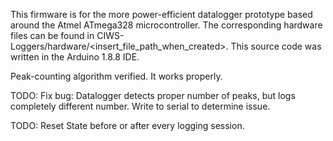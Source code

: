 This firmware is for the more power-efficient datalogger prototype based around the Atmel ATmega328 microcontroller. The corresponding hardware files can be found in CIWS-Loggers/hardware/<insert_file_path_when_created>. This source code was written in the Arduino 1.8.8 IDE.

Peak-counting algorithm verified. It works properly.

TODO: Fix bug: Datalogger detects proper number of peaks, but logs completely different number. Write to serial to determine issue.

TODO: Reset State before or after every logging session.
